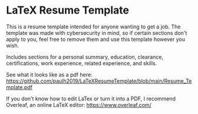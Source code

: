 # LaTeX Resume Template
This is a resume template intended for anyone wanting to get a job. The template was made with cybersecurity in mind, so if certain sections don't apply to you, feel free to remove them and use this template however you wish.

Includes sections for a personal summary, education, clearance, certifications, work experience, related experience, and skills.

See what it looks like as a pdf here:
https://github.com/paulh2019/LaTeXResumeTemplate/blob/main/Resume_Template.pdf

If you don't know how to edit LaTex or turn it into a PDF, I recommend Overleaf, an online LaTeX editor:
https://www.overleaf.com/
